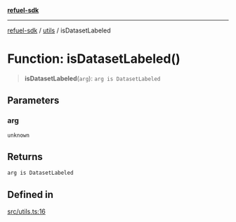 [**refuel-sdk**](../../README.md)

***

[refuel-sdk](../../modules.md) / [utils](../README.md) / isDatasetLabeled

# Function: isDatasetLabeled()

> **isDatasetLabeled**(`arg`): `arg is DatasetLabeled`

## Parameters

### arg

`unknown`

## Returns

`arg is DatasetLabeled`

## Defined in

[src/utils.ts:16](https://github.com/refuel-ai/refuel-sdk/blob/d0bf0a37e69cf6e99e0c214ac03b050c5c5d48a2/src/utils.ts#L16)
